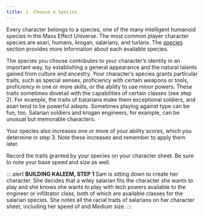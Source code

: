 ```yaml
---
title: 1. Choose a Species
---
```

Every character belongs to a species, one of the many intelligent humanoid species in the Mass Effect Universe. The most
common player character species are asari, humans, krogan, salarians, and turians. The [species](/species) section
provides more information about each available species.

The species you choose contributes to your character’s identity in an important way, by establishing a general appearance
and the natural talents gained from culture and ancestry. Your character’s species grants particular traits, such as
special senses, proficiency with certain weapons or tools, proficiency in one or more skills, or the ability to use minor
powers. These traits sometimes dovetail with the capabilities of certain classes (see step 2). For example, the
traits of batarians make them exceptional soldiers, and asari tend to be powerful adepts. Sometimes playing against type
can be fun, too. Salarian soldiers and krogan engineers, for example, can be unusual but memorable characters.

Your species also increases one or more of your ability scores, which you determine in step 3. Note these increases and
remember to apply them later.

Record the traits granted by your species on your character sheet. Be sure to note your base speed and size as well.

::: alert
__BUILDING KALEEM, STEP 1__
Sam is sitting down to create her character. She decides that a wiley salarian fits the character she wants to play and
she knows she wants to play with tech powers available to the engineer or infiltrator class, both of which are available
classes for the salarian species. She notes all the racial traits of salarians on her character sheet, including her speed
of <me-distance length="30" /> and Medium size.
:::

<me-source-reference pages="6" source="basic" />
